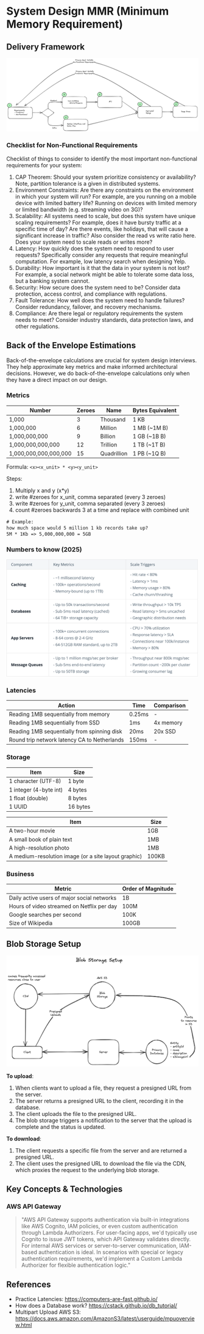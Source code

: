 # System Design MMR (Minimum Memory Requirement)

## Delivery Framework

![Delivery Framework](./assets/delivery_framework.png)

### Checklist for Non-Functional Requirements

Checklist of things to consider to identify the most important non-functional requirements for your system:

1. CAP Theorem: Should your system prioritize consistency or availability? Note, partition tolerance is a given in distributed systems.
2. Environment Constraints: Are there any constraints on the environment in which your system will run? For example, are you running on a mobile device with limited battery life? Running on devices with limited memory or limited bandwidth (e.g. streaming video on 3G)?
3. Scalability: All systems need to scale, but does this system have unique scaling requirements? For example, does it have bursty traffic at a specific time of day? Are there events, like holidays, that will cause a significant increase in traffic? Also consider the read vs write ratio here. Does your system need to scale reads or writes more?
4. Latency: How quickly does the system need to respond to user requests? Specifically consider any requests that require meaningful computation. For example, low latency search when designing Yelp.
5. Durability: How important is it that the data in your system is not lost? For example, a social network might be able to tolerate some data loss, but a banking system cannot.
6. Security: How secure does the system need to be? Consider data protection, access control, and compliance with regulations.
7. Fault Tolerance: How well does the system need to handle failures? Consider redundancy, failover, and recovery mechanisms.
8. Compliance: Are there legal or regulatory requirements the system needs to meet? Consider industry standards, data protection laws, and other regulations.

## Back of the Envelope Estimations

Back-of-the-envelope calculations are crucial for system design interviews. They help approximate key metrics and make informed architectural decisions. However, we do back-of-the-envelope calculations only when they have a direct impact on our design.

### Metrics

| Number                | Zeroes | Name        | Bytes Equivalent |
| --------------------- | ------ | ----------- | ---------------- |
| 1,000                 | 3      | Thousand    | 1 KB             |
| 1,000,000             | 6      | Million     | 1 MB (~1M B)     |
| 1,000,000,000         | 9      | Billion     | 1 GB (~1B B)     |
| 1,000,000,000,000     | 12     | Trillion    | 1 TB (~1T B)     |
| 1,000,000,000,000,000 | 15     | Quadrillion | 1 PB (~1Q B)     |

Formula:
`<x><x_unit> * <y><y_unit>`

Steps:

1. Multiply x and y (x\*y)
2. write #zeroes for x_unit, comma separated (every 3 zeroes)
3. write #zeroes for y_unit, comma separated (every 3 zeroes)
4. count #zeroes backwards 3 at a time and replace with combined unit

```
# Example:
how much space would 5 million 1 kb records take up?
5M * 1Kb => 5,000,000,000 = 5GB
```

### Numbers to know (2025)

![Numbers](./assets/numbers.png)

### Latencies

| Action                                       | Time   | Comparison |
| -------------------------------------------- | ------ | ---------- |
| Reading 1MB sequentially from memory         | 0.25ms | -          |
| Reading 1MB sequentially from SSD            | 1ms    | 4x memory  |
| Reading 1MB sequentially from spinning disk  | 20ms   | 20x SSD    |
| Round trip network latency CA to Netherlands | 150ms  | -          |

### Storage

| Item                   | Size     |
| ---------------------- | -------- |
| 1 character (UTF-8)    | 1 byte   |
| 1 integer (4-byte int) | 4 bytes  |
| 1 float (double)       | 8 bytes  |
| 1 UUID                 | 16 bytes |

| Item                                                 | Size  |
| ---------------------------------------------------- | ----- |
| A two-hour movie                                     | 1GB   |
| A small book of plain text                           | 1MB   |
| A high-resolution photo                              | 1MB   |
| A medium-resolution image (or a site layout graphic) | 100KB |

### Business

| Metric                                      | Order of Magnitude |
| ------------------------------------------- | ------------------ |
| Daily active users of major social networks | 1B                 |
| Hours of video streamed on Netflix per day  | 100M               |
| Google searches per second                  | 100K               |
| Size of Wikipedia                           | 100GB              |

## Blob Storage Setup

![Blob Storage Setup](./assets/blob_storage_setup.png)

**To upload**:

1. When clients want to upload a file, they request a presigned URL from the server.
2. The server returns a presigned URL to the client, recording it in the database.
3. The client uploads the file to the presigned URL.
4. The blob storage triggers a notification to the server that the upload is complete and the status is updated.

**To download**:

1. The client requests a specific file from the server and are returned a presigned URL.
2. The client uses the presigned URL to download the file via the CDN, which proxies the request to the underlying blob storage.

## Key Concepts & Technologies

### AWS API Gateway

> "AWS API Gateway supports authentication via built-in integrations like AWS Cognito, IAM policies, or even custom authentication through Lambda Authorizers. For user-facing apps, we'd typically use Cognito to issue JWT tokens, which API Gateway validates directly. For internal AWS services or server-to-server communication, IAM-based authentication is ideal. In scenarios with special or legacy authentication requirements, we'd implement a Custom Lambda Authorizer for flexible authentication logic."

## References

- Practice Latencies: https://computers-are-fast.github.io/
- How does a Database work? https://cstack.github.io/db_tutorial/
- Multipart Upload AWS S3: https://docs.aws.amazon.com/AmazonS3/latest/userguide/mpuoverview.html
